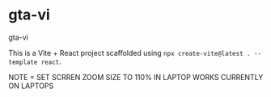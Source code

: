 # gta-vi
gta-vi

<!-- Use this file to provide workspace-specific custom instructions to Copilot. For more details, visit https://code.visualstudio.com/docs/copilot/copilot-customization#_use-a-githubcopilotinstructionsmd-file -->

This is a Vite + React project scaffolded using `npx create-vite@latest . --template react`.

 NOTE = SET SCRREN ZOOM SIZE TO 110% IN LAPTOP
 WORKS CURRENTLY ON LAPTOPS
 
